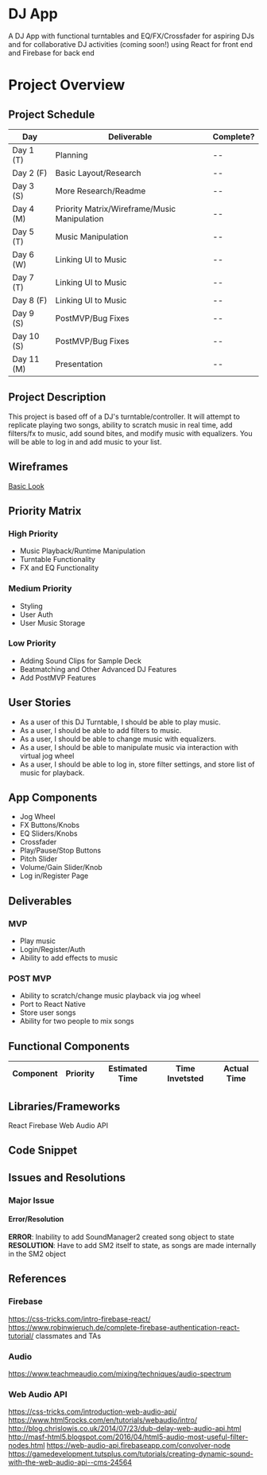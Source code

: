 # DJ App
<!-- A dj app for single use and two player collabs -->
A DJ App with functional turntables and EQ/FX/Crossfader for aspiring DJs and for collaborative DJ activities (coming soon!) using React for front end and Firebase for back end

# Project Overview

## Project Schedule

|  Day | Deliverable | Complete? |
|---|---|--|
| Day 1 (T) | Planning |--|
| Day 2 (F) | Basic Layout/Research |--|
| Day 3 (S) | More Research/Readme |--|
| Day 4 (M) | Priority Matrix/Wireframe/Music Manipulation |--|
| Day 5 (T) | Music Manipulation |--|
| Day 6 (W) | Linking UI to Music |--|
| Day 7 (T) | Linking UI to Music |--|
| Day 8 (F) | Linking UI to Music |--|
| Day 9 (S) | PostMVP/Bug Fixes |--|
| Day 10 (S) | PostMVP/Bug Fixes |--|
| Day 11 (M) | Presentation |--|

## Project Description

This project is based off of a DJ's turntable/controller. It will attempt to replicate playing two songs, ability to scratch music in real time, add filters/fx to music, add sound bites, and modify music with equalizers. You will be able to log in and add music to your list.

## Wireframes
[Basic Look](https://photos.app.goo.gl/Xuz56FoSVXWuxWzB3)

## Priority Matrix

### High Priority
- Music Playback/Runtime Manipulation
- Turntable Functionality
- FX and EQ Functionality

### Medium Priority
- Styling
- User Auth
- User Music Storage

### Low Priority
- Adding Sound Clips for Sample Deck
- Beatmatching and Other Advanced DJ Features
- Add PostMVP Features

## User Stories
- As a user of this DJ Turntable, I should be able to play music.
- As a user, I should be able to add filters to music.
- As a user, I should be able to change music with equalizers.
- As a user, I should be able to manipulate music via interaction with virtual jog wheel
- As a user, I should be able to log in, store filter settings, and store list of music for playback.

## App Components
- Jog Wheel
- FX Buttons/Knobs
- EQ Sliders/Knobs
- Crossfader
- Play/Pause/Stop Buttons
- Pitch Slider
- Volume/Gain Slider/Knob
- Log in/Register Page

## Deliverables

### MVP
- Play music
- Login/Register/Auth
- Ability to add effects to music

### POST MVP
- Ability to scratch/change music playback via jog wheel
- Port to React Native
- Store user songs
- Ability for two people to mix songs

## Functional Components

| Component | Priority | Estimated Time | Time Invetsted | Actual Time |
| --- | :---: |  :---: | :---: | :---: |


## Libraries/Frameworks

React
Firebase
Web Audio API

## Code Snippet

## Issues and Resolutions

### Major Issue

#### Error/Resolution

**ERROR**: Inability to add SoundManager2 created song object to state
**RESOLUTION**: Have to add SM2 itself to state, as songs are made internally in the SM2 object


## References

### Firebase
https://css-tricks.com/intro-firebase-react/
https://www.robinwieruch.de/complete-firebase-authentication-react-tutorial/
classmates and TAs

### Audio
https://www.teachmeaudio.com/mixing/techniques/audio-spectrum

### Web Audio API
https://css-tricks.com/introduction-web-audio-api/
https://www.html5rocks.com/en/tutorials/webaudio/intro/
http://blog.chrislowis.co.uk/2014/07/23/dub-delay-web-audio-api.html
http://masf-html5.blogspot.com/2016/04/html5-audio-most-useful-filter-nodes.html
https://web-audio-api.firebaseapp.com/convolver-node
https://gamedevelopment.tutsplus.com/tutorials/creating-dynamic-sound-with-the-web-audio-api--cms-24564